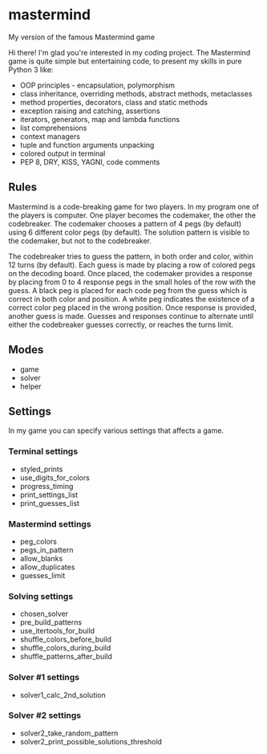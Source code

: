 # mastermind
My version of the famous Mastermind game

Hi there! I'm glad you're interested in my coding project.
The Mastermind game is quite simple but entertaining code, to present my skills in pure Python 3 like:
* OOP principles - encapsulation, polymorphism
* class inheritance, overriding methods, abstract methods, metaclasses
* method properties, decorators, class and static methods
* exception raising and catching, assertions
* iterators, generators, map and lambda functions
* list comprehensions
* context managers
* tuple and function arguments unpacking
* colored output in terminal
* PEP 8, DRY, KISS, YAGNI, code comments

## Rules

Mastermind is a code-breaking game for two players. In my program one of the players is computer.
One player becomes the codemaker, the other the codebreaker. The codemaker chooses a pattern of 4 pegs (by default) using 6 different color pegs (by default).
The solution pattern is visible to the codemaker, but not to the codebreaker.

The codebreaker tries to guess the pattern, in both order and color, within 12 turns (by default).
Each guess is made by placing a row of colored pegs on the decoding board.
Once placed, the codemaker provides a response by placing from 0 to 4 response pegs in the small holes of the row with the guess.
A black peg is placed for each code peg from the guess which is correct in both color and position.
A white peg indicates the existence of a correct color peg placed in the wrong position.
Once response is provided, another guess is made.
Guesses and responses continue to alternate until either the codebreaker guesses correctly, or reaches the turns limit.

## Modes

* game
* solver
* helper

## Settings

In my game you can specify various settings that affects a game.

### Terminal settings

* styled_prints
* use_digits_for_colors
* progress_timing
* print_settings_list
* print_guesses_list

### Mastermind settings

* peg_colors
* pegs_in_pattern
* allow_blanks
* allow_duplicates
* guesses_limit

### Solving settings

* chosen_solver
* pre_build_patterns
* use_itertools_for_build
* shuffle_colors_before_build
* shuffle_colors_during_build
* shuffle_patterns_after_build

### Solver #1 settings

* solver1_calc_2nd_solution

### Solver #2 settings

* solver2_take_random_pattern
* solver2_print_possible_solutions_threshold
